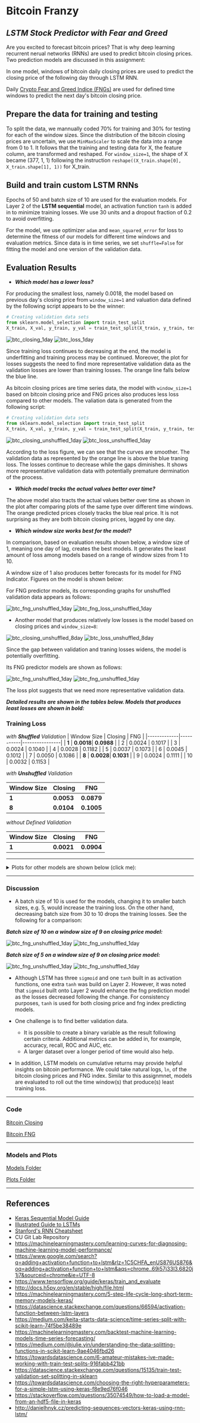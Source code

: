 # Bitcoin Franzy
## _LSTM Stock Predictor with Fear and Greed_

Are you excited to forecast bitcoin prices? That is why deep learning recurrent nerual networks (RNNs) are used to predict bitcoin closing prices. Two prediction models are discussed in this assignment:

In one model, windows of bitcoin daily closing prices are used to predict the closing price of the following day through LSTM RNN. 

Daily [Crypto Fear and Greed Indice (FNGs)](https://alternative.me/crypto/fear-and-greed-index/) are used for defined time windows to predict the next day's bitcoin closing price. 

## **Prepare the data for training and testing**
To split the data, we mannually coded 70% for training and 30% for testing for each of the window sizes. Since the distribution of the bitcoin closing prices are uncertain, we use `MinMaxScaler` to scale the data into a range from 0 to 1. It follows that the training and testing data for X, the feature column, are transformed and reshaped. For `window_size=1`, the shape of X became (377, 1, 1) following the instruction `reshape((X_train.shape[0], X_train.shape[1], 1))` for X_train. 

## **Build and train custom LSTM RNNs**
Epochs of 50 and batch size of 10 are used for the evaluation models. For Layer 2 of the **LSTM sequential** model, an activation function `tanh` is added in to minimize training losses. We use 30 units and a dropout fraction of 0.2 to avoid overfitting. 

For the model, we use optimizer `adam` and `mean_squared_error` for loss to determine the fitness of our models for different time windows and evaluation metrics. Since data is in time series, we set `shuffle=False` for fitting the model and one version of the validation data. 

## **Evaluation Results**
* _**Which model has a lower loss?**_

For producing the smallest loss, namely 0.0018, the model based on previous day's closing price from `window_size=1` and valuation data defined by the following script appears to be the winner:
```python
# Creating validation data sets
from sklearn.model_selection import train_test_split
X_train, X_val, y_train, y_val = train_test_split(X_train, y_train, test_size = 0.3, random_state=2) 
```
![btc_closing_1day](Answers/Images/btc_closing_1day.png)
![btc_loss_1day](Answers/Images/btc_loss_1day.png)

Since training loss continues to decreasing at the end, the model is underfitting and training process may be continued. Moreover, the plot for losses suggests the need to find more representative validation data as the validation losses are lower than training losses. The orange line falls below the blue line. 

As bitcoin closing prices are time series data, the model with `window_size=1` based on bitcoin closing price and FNG prices also produces less loss compared to other models. The valiation data is generated from the following script:

```python
# Creating validation data sets
from sklearn.model_selection import train_test_split
X_train, X_val, y_train, y_val = train_test_split(X_train, y_train, test_size = 0.3, shuffle=False, random_state=2) 
```
![btc_closing_unshuffled_1day](Answers/Images/btc_closing_unshuffled_1day.png)
![btc_loss_unshuffled_1day](Answers/Images/btc_loss_unshuffled_1day.png)

According to the loss figure, we can see that the curves are smoother. The validation data as represented by the orange line is above the blue traning loss. The losses continue to decrease while the gaps diminishes. It shows more representative validation data with potentially premature dermination of the process. 

* _**Which model tracks the actual values better over time?**_

The above model also tracts the actual values better over time as shown in the plot after comparing plots of the same type over different time windows. The orange predicted prices closely tracks the blue real price. It is not surprising as they are both bitcoin closing prices, lagged by one day. 

* _**Which window size works best for the model?**_

In comparison, based on evaluation results shown below, a window size of 1, meaning one day of lag, creates the best models. It generates the least amount of loss among models based on a range of window sizes from 1 to 10. 

A window size of 1 also produces better forecasts for its model for FNG Indicator. Figures on the model is shown below:

For FNG predictor models, its corresponding graphs for unshuffled validation data appears as follows:

![btc_fng_unshuffled_1day](Answers/Images/btc_fng_unshuffled_1day.png)
![btc_fng_loss_unshuffled_1day](Answers/Images/btc_fng_loss_unshuffled_1day.png)


* Another model that produces relatively low losses is the model based on closing prices and `window_size=8`:

![btc_closing_unshuffled_8day](Answers/Images/btc_closing_unshuffled_8day.png)
![btc_loss_unshuffled_8day](Answers/Images/btc_loss_unshuffled_8day.png)

Since the gap between validation and traning losses widens, the model is potentially overfitting. 

Its FNG predictor models are shown as follows:

![btc_fng_unshuffled_1day](Answers/Images/btc_fng_unshuffled_8day.png)
![btc_fng_unshuffled_1day](Answers/Images/btc_fng_loss_unshuffled_8day.png)


The loss plot suggests that we need more representative validation data. 

_**Detailed results are shown in the tables below. Models that produces least losses are shown in bold:**_

### **Training Loss** 

_with **Shuffled** Validation_
| Window Size |   Closing |     FNG        |
|-------------|-----------|----------------|
|    **1**    | **0.0018**|  **0.0988**    |
|      2      |   0.0024  |    0.1017      |
|      3      |   0.0024  |    0.1040      |
|      4      |   0.0028  |    0.1182      |
|      5      |   0.0037  |    0.1073      |
|      6      |   0.0045  |    0.1012      |
|      7      |   0.0050  |    0.1086      |
|    **8**    | **0.0028**|  **0.1031**    |
|      9      |   0.0024  |    0.1111      |
|     10      |   0.0032  |    0.1153      |


_with **Unshuffled** Validation_

| Window Size |   Closing |     FNG        |
|-------------|-----------|----------------|
|  **1**      | **0.0053**| **0.0879**     |
|    **8**    | **0.0104**|  **0.1005**    |

_without Defined Validation_

| Window Size |   Closing |     FNG        |
|-------------|-----------|----------------|
|  **1**      | **0.0021**| **0.0904**     |


- - -
<details><summary>
Plots for other models are shown below (click me):
</summary>

_**Closing Price Models**_

_Shuffled Validation_

![btc_closing_2day](Answers/Images/btc_closing_2day.png)
![btc_loss_2day](Answers/Images/btc_loss_2day.png)

![btc_closing_3day](Answers/Images/btc_closing_3day.png)
![btc_loss_3day](Answers/Images/btc_loss_3day.png)

![btc_closing_4day](Answers/Images/btc_closing_4day.png)
![btc_loss_4day](Answers/Images/btc_loss_4day.png)

![btc_closing_5day](Answers/Images/btc_closing_5day.png)
![btc_loss_5day](Answers/Images/btc_loss_5day.png)

![btc_closing_6day](Answers/Images/btc_closing_6day.png)
![btc_loss_6day](Answers/Images/btc_loss_6day.png)

![btc_closing_7day](Answers/Images/btc_closing_7day.png)
![btc_loss_7day](Answers/Images/btc_loss_7day.png)

![btc_closing_8day](Answers/Images/btc_closing_8day.png)
![btc_loss_8day](Answers/Images/btc_loss_8day.png)

![btc_closing_10day](Answers/Images/btc_closing_10day.png)
![btc_loss_10day](Answers/Images/btc_loss_10day.png)


_Unshuffled Validation_

![btc_closing_unshuffled_8day](Answers/Images/btc_closing_unshuffled_8day.png)
![btc_loss_unshuffled_8day](Answers/Images/btc_loss_unshuffled_8day.png)

_Without Validation_

![btc_closing_original_1day](Answers/Images/btc_closing_original_1day.png)
![btc_loss_original_1day](Answers/Images/btc_closing_original_loss_1day.png)


_**FNG Index Models**_

_shuffled validation_

![btc_fng_2day](Answers/Images/btc_fng_2day.png)
![btc_fng_loss_2day](Answers/Images/btc_fng_loss_2day.png)

![btc_fng_3day](Answers/Images/btc_fng_3day.png)
![btc_fng_loss_3day](Answers/Images/btc_fng_loss_3day.png)

![btc_fng_4day](Answers/Images/btc_fng_4day.png)
![btc_fng_loss_4day](Answers/Images/btc_fng_loss_4day.png)

![btc_fng_5day](Answers/Images/btc_fng_5day.png)
![btc_fng_loss_5day](Answers/Images/btc_fng_loss_5day.png)

![btc_fng_6day](Answers/Images/btc_fng_6day.png)
![btc_fng_loss_6day](Answers/Images/btc_fng_loss_6day.png)

![btc_fng_7day](Answers/Images/btc_fng_7day.png)
![btc_fng_loss_7day](Answers/Images/btc_fng_loss_7day.png)

![btc_fng_8day](Answers/Images/btc_fng_8day.png)
![btc_fng_loss_8day](Answers/Images/btc_fng_loss_8day.png)

![btc_fng_10day](Answers/Images/btc_fng_10day.png)
![btc_fng_loss_10day](Answers/Images/btc_fng_loss_10day.png)

_Without Validation_

![btc_fng_original_1day](Answers/Images/btc_fng_original_1day.png)
![btc_loss_original_1day](Answers/Images/btc_fng_loss_original_1day.png)



</details>


- - -

### **Discussion**

* A batch size of 10 is used for the models, changing it to smaller batch sizes, e.g. 5, would increase the training loss. On the other hand, decreasing batch size from 30 to 10 drops the training losses. See the following for a comparison:

_**Batch size of 10 on a window size of 9 on closing price model:**_

![btc_fng_unshuffled_1day](Answers/Images/btc_closing_9day.png)
![btc_fng_unshuffled_1day](Answers/Images/btc_loss_9day.png)

_**Batch size of 5 on a window size of 9 on closing price model:**_

![btc_fng_unshuffled_1day](Answers/Images/btc_closing_batch5_9day.png)
![btc_fng_unshuffled_1day](Answers/Images/btc_loss_batch5_9day.png)


* Although LSTM has three `sigmoid` and one `tanh` built in as activation functions, one extra `tanh` was build on Layer 2. However, it was noted that `sigmoid` built onto Layer 2 would enhance the fng prediction model as the losses decreased following the change. For consistency purposes, `tanh` is used for both closing price and fng index predicting models. 

* One challenge is to find better validation data. 
    * It is possible to create a binary variable as the result following certain criteria. Additional metrics can be added in, for example, accuracy, recall, ROC and AUC, etc. 
    * A larger dataset over a longer period of time would also help. 

* In addition, LSTM models on cumulative returns may provide helpful insights on bitcoin performance. We could take natural logs, `ln`, of the bitcoin closing prices and FNG index. Similar to this assignmnet, models are evaluated to roll out the time window(s) that produce(s) least training loss. 

- - -

### Code

[Bitcoin Closing](Answers/Code/lstm_stock_predictor_closing.ipynb)

[Bitcoin FNG](Answers/Code/lstm_stock_predictor_fng.ipynb)

- - -

### Models and Plots
[Models Folder](Answers/Models)

[Plots Folder](Answers/Images)
- - - 

## References

* [Keras Sequential Model Guide](https://keras.io/getting-started/sequential-model-guide/)
* [Illustrated Guide to LSTMs](https://towardsdatascience.com/illustrated-guide-to-lstms-and-gru-s-a-step-by-step-explanation-44e9eb85bf21)
* [Stanford's RNN Cheatsheet](https://stanford.edu/~shervine/teaching/cs-230/cheatsheet-recurrent-neural-networks)
* CU Git Lab Repository
* https://machinelearningmastery.com/learning-curves-for-diagnosing-machine-learning-model-performance/
* https://www.google.com/search?q=adding+activation+function+to+lstm&rlz=1C5CHFA_enUS876US876&oq=adding+activation+function+to+lstm&aqs=chrome..69i57j33l3.6820j1j7&sourceid=chrome&ie=UTF-8
* https://www.tensorflow.org/guide/keras/train_and_evaluate
* http://docs.h5py.org/en/stable/high/file.html
* https://machinelearningmastery.com/5-step-life-cycle-long-short-term-memory-models-keras/
* https://datascience.stackexchange.com/questions/66594/activation-function-between-lstm-layers
* https://medium.com/keita-starts-data-science/time-series-split-with-scikit-learn-74f5be38489e
* https://machinelearningmastery.com/backtest-machine-learning-models-time-series-forecasting/
* https://medium.com/@julie.yin/understanding-the-data-splitting-functions-in-scikit-learn-9ae4046fbd26
* https://towardsdatascience.com/6-amateur-mistakes-ive-made-working-with-train-test-splits-916fabb421bb
* https://datascience.stackexchange.com/questions/15135/train-test-validation-set-splitting-in-sklearn
* https://towardsdatascience.com/choosing-the-right-hyperparameters-for-a-simple-lstm-using-keras-f8e9ed76f046
* https://stackoverflow.com/questions/35074549/how-to-load-a-model-from-an-hdf5-file-in-keras
* http://danielhnyk.cz/predicting-sequences-vectors-keras-using-rnn-lstm/